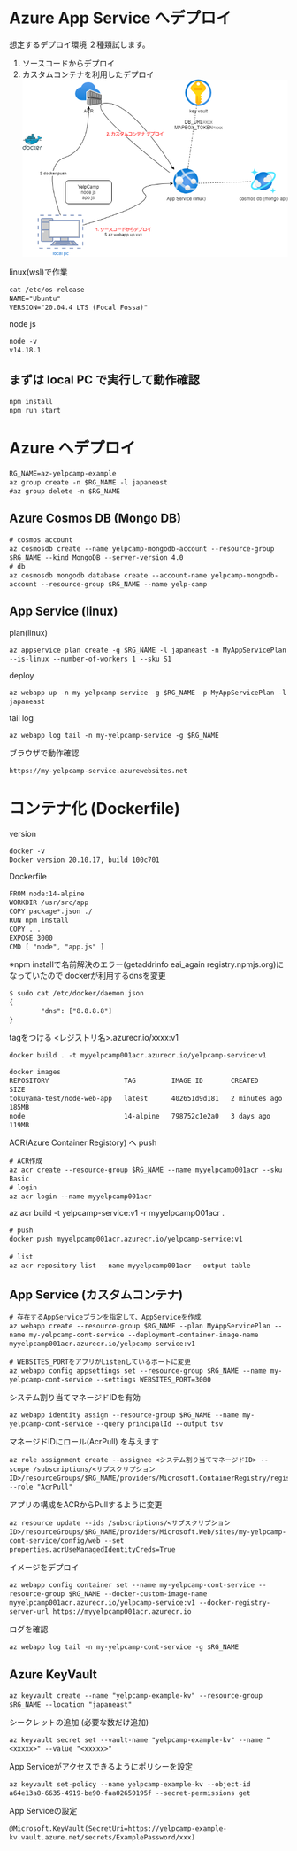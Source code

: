 # Azure App Service へデプロイ

想定するデプロイ環境
２種類試します。
1. ソースコードからデプロイ
2. カスタムコンテナを利用したデプロイ
![image](./deployToAppService.png)

linux(wsl)で作業
```
cat /etc/os-release 
NAME="Ubuntu"
VERSION="20.04.4 LTS (Focal Fossa)"
```

node js 
```
node -v 
v14.18.1
```

## まずは local PC で実行して動作確認
```
npm install
npm run start
```

# Azure へデプロイ
```
RG_NAME=az-yelpcamp-example
az group create -n $RG_NAME -l japaneast
#az group delete -n $RG_NAME
```
## Azure Cosmos DB (Mongo DB)
```
# cosmos account
az cosmosdb create --name yelpcamp-mongodb-account --resource-group $RG_NAME --kind MongoDB --server-version 4.0
# db
az cosmosdb mongodb database create --account-name yelpcamp-mongodb-account --resource-group $RG_NAME --name yelp-camp
```
## App Service (linux)
plan(linux)
```
az appservice plan create -g $RG_NAME -l japaneast -n MyAppServicePlan --is-linux --number-of-workers 1 --sku S1
```

deploy
```
az webapp up -n my-yelpcamp-service -g $RG_NAME -p MyAppServicePlan -l japaneast
```

tail log
```
az webapp log tail -n my-yelpcamp-service -g $RG_NAME
```

ブラウザで動作確認
```
https://my-yelpcamp-service.azurewebsites.net
```

# コンテナ化 (Dockerfile)

version
```
docker -v
Docker version 20.10.17, build 100c701
```

Dockerfile
```
FROM node:14-alpine
WORKDIR /usr/src/app
COPY package*.json ./
RUN npm install
COPY . .
EXPOSE 3000
CMD [ "node", "app.js" ]
```
※npm installで名前解決のエラー(getaddrinfo eai_again registry.npmjs.org)になっていたので dockerが利用するdnsを変更
```
$ sudo cat /etc/docker/daemon.json
{
        "dns": ["8.8.8.8"]
}
```

tagをつける <レジストリ名>.azurecr.io/xxxx:v1
```
docker build . -t myyelpcamp001acr.azurecr.io/yelpcamp-service:v1
```
```
docker images
REPOSITORY                   TAG         IMAGE ID       CREATED         SIZE
tokuyama-test/node-web-app   latest      402651d9d181   2 minutes ago   185MB
node                         14-alpine   798752c1e2a0   3 days ago      119MB
```

ACR(Azure Container Registory) へ push
```
# ACR作成
az acr create --resource-group $RG_NAME --name myyelpcamp001acr --sku Basic
# login
az acr login --name myyelpcamp001acr
```

az acr build -t yelpcamp-service:v1 -r myyelpcamp001acr .

```
# push
docker push myyelpcamp001acr.azurecr.io/yelpcamp-service:v1

# list
az acr repository list --name myyelpcamp001acr --output table
```

## App Service (カスタムコンテナ)
```
# 存在するAppServiceプランを指定して、AppServiceを作成
az webapp create --resource-group $RG_NAME --plan MyAppServicePlan --name my-yelpcamp-cont-service --deployment-container-image-name myyelpcamp001acr.azurecr.io/yelpcamp-service:v1

# WEBSITES_PORTをアプリがListenしているポートに変更
az webapp config appsettings set --resource-group $RG_NAME --name my-yelpcamp-cont-service --settings WEBSITES_PORT=3000
```

システム割り当てマネージドIDを有効
```
az webapp identity assign --resource-group $RG_NAME --name my-yelpcamp-cont-service --query principalId --output tsv
```

マネージドIDにロール(AcrPull) を与えます
```
az role assignment create --assignee <システム割り当てマネージドID> --scope /subscriptions/<サブスクリプションID>/resourceGroups/$RG_NAME/providers/Microsoft.ContainerRegistry/registries/myyelpcamp001acr --role "AcrPull"
```

アプリの構成をACRからPullするように変更
```
az resource update --ids /subscriptions/<サブスクリプションID>/resourceGroups/$RG_NAME/providers/Microsoft.Web/sites/my-yelpcamp-cont-service/config/web --set properties.acrUseManagedIdentityCreds=True
```

イメージをデプロイ
```
az webapp config container set --name my-yelpcamp-cont-service --resource-group $RG_NAME --docker-custom-image-name myyelpcamp001acr.azurecr.io/yelpcamp-service:v1 --docker-registry-server-url https://myyelpcamp001acr.azurecr.io
```

ログを確認
```
az webapp log tail -n my-yelpcamp-cont-service -g $RG_NAME
```


## Azure KeyVault
```
az keyvault create --name "yelpcamp-example-kv" --resource-group $RG_NAME --location "japaneast"
``` 

シークレットの追加 (必要な数だけ追加)
```
az keyvault secret set --vault-name "yelpcamp-example-kv" --name "<xxxxx>" --value "<xxxxx>"
```

App Serviceがアクセスできるようにポリシーを設定
```
az keyvault set-policy --name yelpcamp-example-kv --object-id a64e13a8-6635-4919-be90-faa02650195f --secret-permissions get
```

App Serviceの設定
```
@Microsoft.KeyVault(SecretUri=https://yelpcamp-example-kv.vault.azure.net/secrets/ExamplePassword/xxx)
```